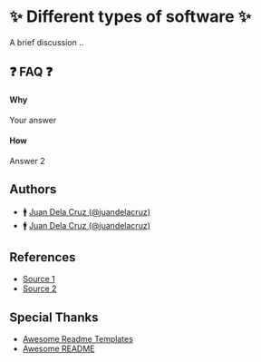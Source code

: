 # ✨ Different types of software ✨

A brief discussion ..

## ❓ FAQ ❓

#### Why

Your answer

#### How

Answer 2

## Authors

* 🚹 [Juan Dela Cruz (@juandelacruz)](https://github.com/juandelacruz)
* 🚹 [Juan Dela Cruz (@juandelacruz)](https://github.com/anthonygacis)

## References

* [Source 1](https://github.com/juandelacruz)
* [Source 2](https://github.com/anthonygacis)

## Special Thanks

* [Awesome Readme Templates](https://awesomeopensource.com/project/elangosundar/awesome-README-templates)
* [Awesome README](https://github.com/matiassingers/awesome-readme)
